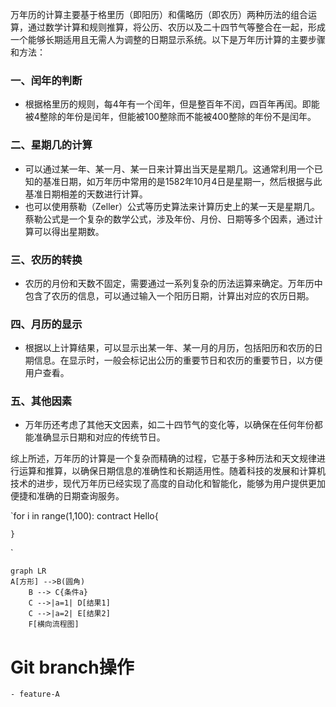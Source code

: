 万年历的计算主要基于格里历（即阳历）和儒略历（即农历）两种历法的组合运算，通过数学计算和规则推算，将公历、农历以及二十四节气等整合在一起，形成一个能够长期适用且无需人为调整的日期显示系统。以下是万年历计算的主要步骤和方法：

### 一、闰年的判断

* 根据格里历的规则，每4年有一个闰年，但是整百年不闰，四百年再闰。即能被4整除的年份是闰年，但能被100整除而不能被400整除的年份不是闰年。

### 二、星期几的计算

* 可以通过某一年、某一月、某一日来计算出当天是星期几。这通常利用一个已知的基准日期，如万年历中常用的是1582年10月4日是星期一，然后根据与此基准日期相差的天数进行计算。
* 也可以使用蔡勒（Zeller）公式等历史算法来计算历史上的某一天是星期几。蔡勒公式是一个复杂的数学公式，涉及年份、月份、日期等多个因素，通过计算可以得出星期数。

### 三、农历的转换

* 农历的月份和天数不固定，需要通过一系列复杂的历法运算来确定。万年历中包含了农历的信息，可以通过输入一个阳历日期，计算出对应的农历日期。

### 四、月历的显示

* 根据以上计算结果，可以显示出某一年、某一月的月历，包括阳历和农历的日期信息。在显示时，一般会标记出公历的重要节日和农历的重要节日，以方便用户查看。

### 五、其他因素

* 万年历还考虑了其他天文因素，如二十四节气的变化等，以确保在任何年份都能准确显示日期和对应的传统节日。

综上所述，万年历的计算是一个复杂而精确的过程，它基于多种历法和天文规律进行运算和推算，以确保日期信息的准确性和长期适用性。随着科技的发展和计算机技术的进步，现代万年历已经实现了高度的自动化和智能化，能够为用户提供更加便捷和准确的日期查询服务。

`for i in range(1,100):
    contract Hello{

        
    }
`

```mermaid
graph LR
A[方形] -->B(圆角)
    B --> C{条件a}
    C -->|a=1| D[结果1]
    C -->|a=2| E[结果2]
    F[横向流程图]
```
# Git branch操作
	- feature-A
